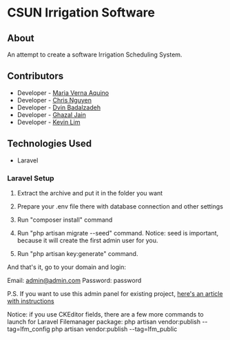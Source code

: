 # CSUN Irrigation Software

## About
An attempt to create a software Irrigation Scheduling System.

## Contributors
* Developer - [Maria Verna Aquino](https://github.com/mra88897)
* Developer - [Chris Nguyen](https://github.com/ilovecrt)
* Developer - [Dvin Badalzadeh](https://github.com/DBadalzadehCSUN)
* Developer - [Ghazal Jain](https://github.com/GhazalJain)
* Developer - [Kevin Lim](https://github.com/kikunojojou)

## Technologies Used
- Laravel

### Laravel Setup
1. Extract the archive and put it in the folder you want

2. Prepare your .env file there with database connection and other settings

3. Run "composer install" command

4. Run "php artisan migrate --seed" command. Notice: seed is important, because it will create the first admin user for you.

5. Run "php artisan key:generate" command.

And that's it, go to your domain and login:

Email: admin@admin.com
Password: password

P.S. If you want to use this admin panel for existing project, [here's an article with instructions](https://quickadminpanel.com/blog/using-quickadmin-for-existing-laravel-project/)

Notice: if you use CKEditor fields, there are a few more commands to launch for Laravel Filemanager package:
php artisan vendor:publish --tag=lfm_config
php artisan vendor:publish --tag=lfm_public
